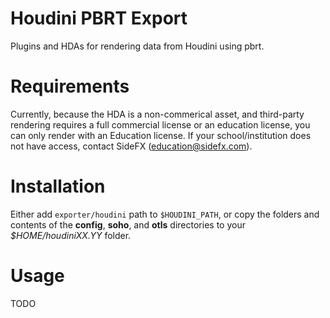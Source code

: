 # Houdini PBRT Export

Plugins and HDAs for rendering data from Houdini using pbrt.

# Requirements

Currently, because the HDA is a non-commerical asset, and third-party rendering requires a full commercial license or an education license, you can only render with an Education license. If your school/institution does not have access, contact SideFX (education@sidefx.com).

# Installation

Either add  `exporter/houdini` path to `$HOUDINI_PATH`, or copy the folders and contents of the __config__, __soho__, and __otls__ directories to your *$HOME/houdiniXX.YY* folder.

# Usage

TODO